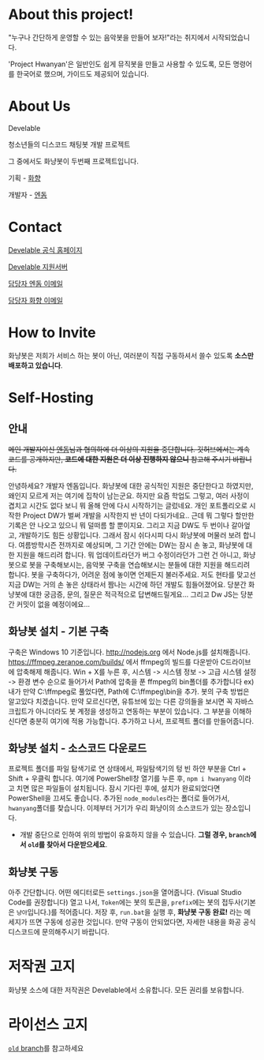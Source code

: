 # About this project!

"누구나 간단하게 운영할 수 있는 음악봇을 만들어 보자!"라는 취지에서 시작되었습니다.

'Project Hwanyan'은 일반인도 쉽게 뮤직봇을 만들고 사용할 수 있도록, 모든 명령어를 한국어로 했으며, 가이드도 제공되어 있습니다.

# About Us

Develable

청소년들의 디스코드 채팅봇 개발 프로젝트

그 중에서도 화냥봇이 두번째 프로젝트입니다.

기획 - [화향](https://hwahyang.space)

개발자 - [엔돔](http://endom.kro.kr)

# Contact

[Develable 공식 홈페이지](https://develable.xyz)

[Develable 지원서버](https://invite.gg/Develable)

[담당자 엔돔 이메일](mailto:dyyeom1@naver.com)

[담당자 화향 이메일](mailto:hwahyang1223@gmail.com)

# How to Invite

화냥봇은 저희가 서비스 하는 봇이 아닌, 여러분이 직접 구동하셔서 쓸수 있도록 **소스만 배포하고 있습니다**.

# Self-Hosting

## 안내

~~메인 개발자이신 [엔돔](http://endom.kro.kr)님과 협의하에 더 이상의 지원을 중단합니다.
깃허브에서는 계속 코드를 공개하지만, **코드에 대한 지원은 더 이상 진행하지 않으니** 참고해 주시기 바랍니다.~~

안녕하세요? 개발자 엔돔입니다. 화냥봇에 대한 공식적인 지원은 중단한다고 하였지만, 왜인지 모르게 저는 여기에 집착이 남는군요.
하지만 요즘 학업도 그렇고, 여러 사정이 겹치고 시간도 없다 보니 뭐 올해 안에 다시 시작하기는 글렀네요.
개인 포트폴리오로 시작한 Project DW가 벌써 개발을 시작한지 반 년이 다되가네요..
근데 뭐 그렇다 할만한 기록은 안 나오고 있으니 뭐 덜떠름 할 뿐이지요.
그리고 지금 DW도 두 번이나 갈아엎고, 개발하기도 힘든 상황입니다. 그래서 잠시 쉬다시피 다시 화냥봇에 머물러 보려 합니다.
여름방학시즌 전까지로 예상되며, 그 기간 안에는 DW는 잠시 손 놓고, 화냥봇에 대한 지원을 해드리려 합니다.
뭐 업데이트라던가 버그 수정이라던가 그런 건 아니고, 화냥봇으로 봇을 구축해보시는, 음악봇 구축을 연습해보시는 분들에 대한 지원을 해드리려 합니다.
봇을 구축하다가, 어려운 점에 놓이면 언제든지 불러주세요. 저도 현타를 맞고선 지금 DW는 거의 손 놓은 상태라서 짬나는 시간에 하던 개발도 힘들어졌어요.
당분간 화냥봇에 대한 궁금증, 문의, 질문은 적극적으로 답변해드릴게요...
그리고 Dw JS는 당분간 커밋이 없을 예정이에요...

## 화냥봇 설치 - 기본 구축

구축은 Windows 10 기준입니다.
http://nodejs.org 에서 Node.js를 설치해줍니다.
https://ffmpeg.zeranoe.com/builds/ 에서 ffmpeg의 빌드를 다운받아 C드라이브에 압축해제 해줍니다.
Win + X를 누른 후, 시스템 -> 시스템 정보 -> 고급 시스템 설정 -> 환경 변수 순으로 들어가서
Path에 압축을 푼 ffmpeg의 bin폴더를 추가합니다
ex) 내가 만약 C:\ffmpeg로 풀었다면, Path에 C:\ffmpeg\bin을 추가.
봇의 구축 방법은 알고있다 치겠습니다. 
만약 모르신다면, 유튜브에 있는 다른 강의들을 보시면 꼭 자바스크립트가 아니더라도 봇 계정을 생성하고 연동하는 부분이 있습니다.
그 부분을 이해하신다면 충분히 여기에 적용 가능합니다.
추가하고 나서, 프로젝트 폴더를 만들어줍니다.

## 화냥봇 설치 - 소스코드 다운로드

프로젝트 폴더를 파일 탐색기로 연 상태에서, 파일탐색기의 텅 빈 하얀 부분을 Ctrl + Shift + 우클릭 합니다.
여기에 PowerShell창 열기를 누른 후, `npm i hwanyang` 이라고 치면 많은 파일들이 설치됩니다.
잠시 기다린 후에, 설치가 완료되었다면 PowerShell을 끄셔도 좋습니다.
추가된 `node_modules`라는 폴더로 들어가서, `hwanyang`폴더를 찾습니다.
이제부터 거기가 우리 화냥이의 소스코드가 있는 장소입니다.

- 개발 중단으로 인하여 위의 방법이 유효하지 않을 수 있습니다. **그럴 경우, `branch`에서 `old`를 찾아서 다운받으세요**.

## 화냥봇 구동

아주 간단합니다. 어떤 에디터로든 `settings.json`을 열어줍니다. (Visual Studio Code를 권장합니다)
열고 나서, `Token`에는 봇의 토큰을, `prefix`에는 봇의 접두사(기본은 `냥아`입니다.)를 적어줍니다.
저장 후, `run.bat`을 실행 후, **화냥봇 구동 완료!** 라는 메세지가 뜨면 구동에 성공한 것입니다.
만약 구동이 안되었다면, 자세한 내용을 화공 공식 디스코드에 문의해주시기 바랍니다.

# 저작권 고지

화냥봇 소스에 대한 저작권은 Develable에서 소유합니다. 모든 권리를 보유합니다.

# 라이선스 고지

[`old` branch](https://github.com/develable/Musicbot_Hwanyan_Discord/blob/old/README.md)를 참고하세요
